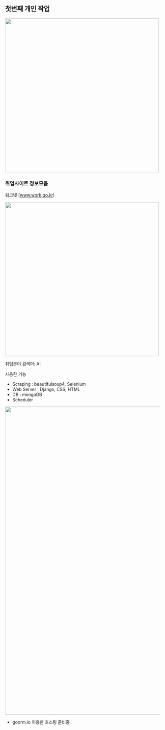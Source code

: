 
## 첫번째 개인 작업

<img src ="https://github.com/kinfolklives/ownproject/blob/master/images/%EC%BA%A1%EC%B3%902.png" width="500">

### 취업사이트 정보모음 

워크넷 (www.work.go.kr)

<img src ="https://github.com/kinfolklives/ownproject/blob/master/images/%EC%BA%A1%EC%B3%903.png" width="500">

취업분야 검색어: AI

사용한 기능
- Scraping : beautifulsoup4, Selenium
- Web Server : Django, CSS, HTML
- DB : mongoDB
- Scheduler

<img src ="https://github.com/kinfolklives/ownproject/blob/master/images/%EC%BA%A1%EC%B3%901.png" width="1000">

- goorm.io 이용한 호스팅 준비중

